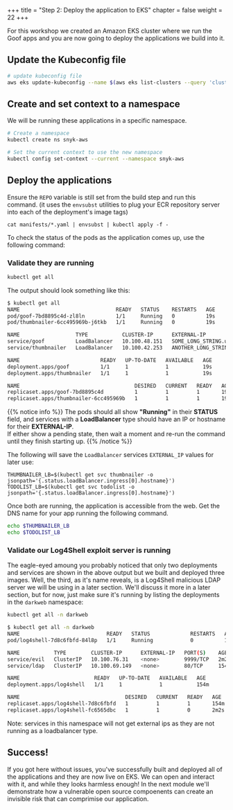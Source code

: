 +++
title = "Step 2: Deploy the application to EKS"
chapter = false
weight = 22
+++


For this workshop we created an Amazon EKS cluster where we run the Goof apps and you are now going to deploy the applications we build into it.

## Update the Kubeconfig file

```sh
# update kubeconfig file
aws eks update-kubeconfig --name $(aws eks list-clusters --query 'clusters[0]' --output text)
```

## Create and set context to a namespace

We will be running these applications in a specific namespace.

```sh
# Create a namespace
kubectl create ns snyk-aws

# Set the current context to use the new namespace
kubectl config set-context --current --namespace snyk-aws
```

## Deploy the applications

Ensure the `REPO` variable is still set from the build step and run this command. (it uses the `envsubst` utilities to plug your ECR repository server into each of the deployment's image tags)
```
cat manifests/*.yaml | envsubst | kubectl apply -f -
```

To check the status of the pods as the application comes up, use the following command:

### Validate they are running
```sh
kubectl get all
```
The output should look something like this:
```sh
$ kubectl get all
NAME                               READY   STATUS    RESTARTS   AGE
pod/goof-7bd8895c4d-zl8ln          1/1     Running   0          19s
pod/thumbnailer-6cc495969b-j6tkb   1/1     Running   0          19s

NAME                  TYPE           CLUSTER-IP      EXTERNAL-IP                                                               PORT(S)        AGE
service/goof          LoadBalancer   10.100.48.151   SOME_LONG_STRING.us-east-2.elb.amazonaws.com    80:30835/TCP   19s
service/thumbnailer   LoadBalancer   10.100.42.253   ANOTHER_LONG_STRING.us-east-2.elb.amazonaws.com   80:30594/TCP   19s

NAME                          READY   UP-TO-DATE   AVAILABLE   AGE
deployment.apps/goof          1/1     1            1           19s
deployment.apps/thumbnailer   1/1     1            1           19s

NAME                                     DESIRED   CURRENT   READY   AGE
replicaset.apps/goof-7bd8895c4d          1         1         1       19s
replicaset.apps/thumbnailer-6cc495969b   1         1         1       19s
```

{{% notice info %}}
The pods should all show **"Running"** in their **STATUS** field, and services with a **LoadBalancer** type should have an IP or hostname for their **EXTERNAL-IP**.
<br>If either show a pending state, then wait a moment and re-run the command until they finish starting up. 
{{% /notice %}}

The following will save the `LoadBalancer` services `EXTERNAL_IP` values for later use:
```
THUMBNAILER_LB=$(kubectl get svc thumbnailer -o jsonpath='{.status.loadBalancer.ingress[0].hostname}')
TODOLIST_LB=$(kubectl get svc todolist -o jsonpath='{.status.loadBalancer.ingress[0].hostname}')
```

Once both are running, the application is accessible from the web. Get the DNS name for your app running the following command. 

```bash
echo $THUMBNAILER_LB
echo $TODOLIST_LB 
``` 

### Validate our Log4Shell exploit server is running
The eagle-eyed amoung you probably noticed that only two deployments and services are shown in the above output but we built and deployed three images. Well, the third, as it's name reveals, is a Log4Shell malicious LDAP server we will be using in a later section.  We'll discuss it more in a later section, but for now, just make sure it's running by listing the deployments in the `darkweb` namespace:
```sh
kubectl get all -n darkweb
```
```sh
$ kubectl get all -n darkweb
NAME                            READY   STATUS             RESTARTS   AGE
pod/log4shell-7d8c6fbfd-84l8p   1/1     Running            0          154m

NAME           TYPE        CLUSTER-IP      EXTERNAL-IP   PORT(S)    AGE
service/evil   ClusterIP   10.100.76.31    <none>        9999/TCP   2m2s
service/ldap   ClusterIP   10.100.69.149   <none>        80/TCP     154m

NAME                        READY   UP-TO-DATE   AVAILABLE   AGE
deployment.apps/log4shell   1/1     1            1           154m

NAME                                  DESIRED   CURRENT   READY   AGE
replicaset.apps/log4shell-7d8c6fbfd   1         1         1       154m
replicaset.apps/log4shell-fc6565dbc   1         1         0       2m2s
```
Note: services in this namespace will not get external ips as they are not running as a loadbalancer type.

## Success!

If you got here without issues, you've successfully built and deployed all of the applications and they are now live on EKS. We can open and interact with it, and while they looks harmless enough! In the next module we'll demonstrate how a vulnerable open source compoenents can create an invisible risk that can comprimise our application.
